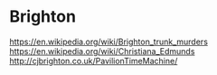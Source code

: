 # Brighton
https://en.wikipedia.org/wiki/Brighton_trunk_murders
https://en.wikipedia.org/wiki/Christiana_Edmunds
http://cjbrighton.co.uk/PavilionTimeMachine/